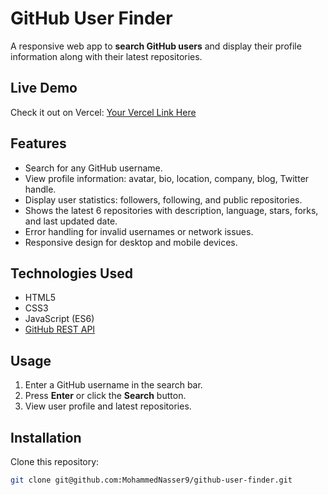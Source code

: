# GitHub User Finder

A responsive web app to **search GitHub users** and display their profile information along with their latest repositories.

## Live Demo

Check it out on Vercel: [Your Vercel Link Here](https://github-user-finder-rho-nine.vercel.app/)

## Features

- Search for any GitHub username.
- View profile information: avatar, bio, location, company, blog, Twitter handle.
- Display user statistics: followers, following, and public repositories.
- Shows the latest 6 repositories with description, language, stars, forks, and last updated date.
- Error handling for invalid usernames or network issues.
- Responsive design for desktop and mobile devices.

## Technologies Used

- HTML5
- CSS3
- JavaScript (ES6)
- [GitHub REST API](https://docs.github.com/en/rest)

## Usage

1. Enter a GitHub username in the search bar.
2. Press **Enter** or click the **Search** button.
3. View user profile and latest repositories.

## Installation

Clone this repository:

```bash
git clone git@github.com:MohammedNasser9/github-user-finder.git
